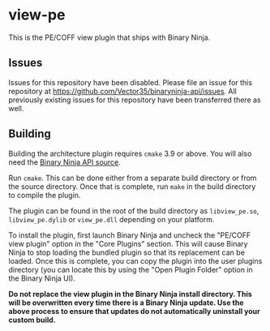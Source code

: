 # view-pe
This is the PE/COFF view plugin that ships with Binary Ninja.

## Issues

Issues for this repository have been disabled. Please file an issue for this repository at https://github.com/Vector35/binaryninja-api/issues. All previously existing issues for this repository have been transferred there as well.

## Building

Building the architecture plugin requires `cmake` 3.9 or above. You will also need the
[Binary Ninja API source](https://github.com/Vector35/binaryninja-api).

Run `cmake`. This can be done either from a separate build directory or from the source
directory. Once that is complete, run `make` in the build directory to compile the plugin.

The plugin can be found in the root of the build directory as `libview_pe.so`,
`libview_pe.dylib` or `view_pe.dll` depending on your platform.

To install the plugin, first launch Binary Ninja and uncheck the "PE/COFF view plugin"
option in the "Core Plugins" section. This will cause Binary Ninja to stop loading the
bundled plugin so that its replacement can be loaded. Once this is complete, you can copy
the plugin into the user plugins directory (you can locate this by using the "Open Plugin Folder"
option in the Binary Ninja UI).

**Do not replace the view plugin in the Binary Ninja install directory. This will be overwritten
every time there is a Binary Ninja update. Use the above process to ensure that updates do not
automatically uninstall your custom build.**
